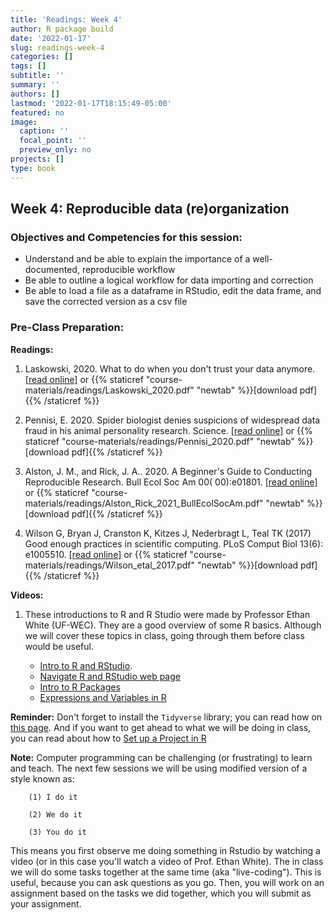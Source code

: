 ```yaml
---
title: 'Readings: Week 4'
author: R package build
date: '2022-01-17'
slug: readings-week-4
categories: []
tags: []
subtitle: ''
summary: ''
authors: []
lastmod: '2022-01-17T18:15:49-05:00'
featured: no
image:
  caption: ''
  focal_point: ''
  preview_only: no
projects: []
type: book
---
```


## Week 4: Reproducible data (re)organization

### Objectives and Competencies for this session:   

* Understand and be able to explain the importance of a well-documented, reproducible workflow
* Be able to outline a logical workflow for data importing and correction
* Be able to load a file as a dataframe in RStudio, edit the data frame, and save the corrected version as a csv file
  

### Pre-Class Preparation:
        
**Readings:**

1. Laskowski, 2020. What to do when you don't trust your data anymore.  [[read online]](https://laskowskilab.faculty.ucdavis.edu/2020/01/29/retractions/) or {{% staticref "course-materials/readings/Laskowski_2020.pdf" "newtab" %}}[download pdf]{{% /staticref %}}

2. Pennisi, E. 2020. Spider biologist denies suspicions of widespread data fraud in his animal personality research. Science. [[read online]](https://www.sciencemag.org/news/2020/01/spider-biologist-denies-suspicions-widespread-data-fraud-his-animal-personality) or {{% staticref "course-materials/readings/Pennisi_2020.pdf" "newtab" %}}[download pdf]{{% /staticref %}}

3. Alston, J. M., and Rick, J. A.. 2020. A Beginner's Guide to Conducting Reproducible Research. Bull Ecol Soc Am 00( 00):e01801.   [[read online]](https://doi.org/10.1002/bes2.1801) or {{% staticref "course-materials/readings/Alston_Rick_2021_BullEcolSocAm.pdf" "newtab" %}}[download pdf]{{% /staticref %}}

4.  Wilson G, Bryan J, Cranston K, Kitzes J, Nederbragt L, Teal TK (2017) Good enough practices in scientific computing. PLoS Comput Biol 13(6): e1005510.  [[read online]](https://doi.org/10.1371/journal.pcbi.1005510) or {{% staticref "course-materials/readings/Wilson_etal_2017.pdf" "newtab" %}}[download pdf]{{% /staticref %}}


**Videos:** 

1. These introductions to R and R Studio were made by Professor Ethan White (UF-WEC). They are a good overview of some R basics. Although we will cover these topics in class, going through them before class would be useful.


    * [Intro to R and RStudio](https://www.youtube.com/watch?v=zqUQL8OOtMQ).   
    * [Navigate R and RStudio web page](https://swcarpentry.github.io/r-novice-gapminder/01-rstudio-intro/index.html)    
    * [Intro to R Packages](https://www.youtube.com/watch?v=NAArCsmztOI)  
    * [Expressions and Variables in R](https://www.youtube.com/watch?v=BFVX0CKY67g&feature=emb_title)  

**Reminder:** Don't forget to install the `Tidyverse` library; you can read how on [this page](https://tidyverse.tidyverse.org/). And if you want to get ahead to what we will be doing in class, you can read about how to [Set up a Project in R](https://swcarpentry.github.io/r-novice-gapminder/02-project-intro/index.html)


**Note:** Computer programming can be challenging (or frustrating) to learn and teach. The next few sessions we will be using modified version of a style known as:  

        (1) I do it   
    
        (2) We do it  
    
        (3) You do it   

This means you first observe me doing something in Rstudio by watching a video (or in this case you'll watch a video of Prof. Ethan White). The in class we will do some tasks together at the same time (aka "live-coding"). This is useful, because you can ask questions as you go. Then, you will work on an assignment based on the tasks we did together, which you will submit as your assignment.

